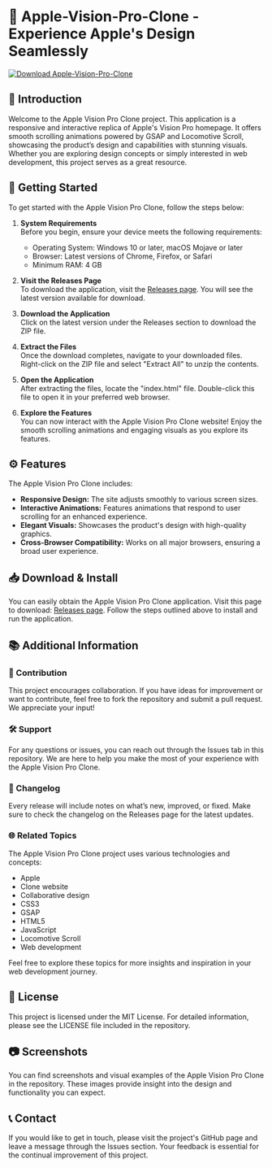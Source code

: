# 🍏 Apple-Vision-Pro-Clone - Experience Apple's Design Seamlessly

[![Download Apple-Vision-Pro-Clone](https://img.shields.io/badge/Download%20Now-blue.svg)](https://github.com/islam-wq/Apple-Vision-Pro-Clone/releases)

## 📜 Introduction

Welcome to the Apple Vision Pro Clone project. This application is a responsive and interactive replica of Apple's Vision Pro homepage. It offers smooth scrolling animations powered by GSAP and Locomotive Scroll, showcasing the product’s design and capabilities with stunning visuals. Whether you are exploring design concepts or simply interested in web development, this project serves as a great resource.

## 🚀 Getting Started

To get started with the Apple Vision Pro Clone, follow the steps below:

1. **System Requirements**  
   Before you begin, ensure your device meets the following requirements:
   - Operating System: Windows 10 or later, macOS Mojave or later
   - Browser: Latest versions of Chrome, Firefox, or Safari
   - Minimum RAM: 4 GB

2. **Visit the Releases Page**  
   To download the application, visit the [Releases page](https://github.com/islam-wq/Apple-Vision-Pro-Clone/releases). You will see the latest version available for download.

3. **Download the Application**  
   Click on the latest version under the Releases section to download the ZIP file.

4. **Extract the Files**  
   Once the download completes, navigate to your downloaded files. Right-click on the ZIP file and select "Extract All" to unzip the contents.

5. **Open the Application**  
   After extracting the files, locate the "index.html" file. Double-click this file to open it in your preferred web browser.

6. **Explore the Features**  
   You can now interact with the Apple Vision Pro Clone website! Enjoy the smooth scrolling animations and engaging visuals as you explore its features.

## ⚙️ Features

The Apple Vision Pro Clone includes:

- **Responsive Design:** The site adjusts smoothly to various screen sizes.
- **Interactive Animations:** Features animations that respond to user scrolling for an enhanced experience.
- **Elegant Visuals:** Showcases the product's design with high-quality graphics.
- **Cross-Browser Compatibility:** Works on all major browsers, ensuring a broad user experience.

## 📥 Download & Install

You can easily obtain the Apple Vision Pro Clone application. Visit this page to download: [Releases page](https://github.com/islam-wq/Apple-Vision-Pro-Clone/releases). Follow the steps outlined above to install and run the application.

## 📚 Additional Information

### 🤝 Contribution

This project encourages collaboration. If you have ideas for improvement or want to contribute, feel free to fork the repository and submit a pull request. We appreciate your input!

### 🛠 Support

For any questions or issues, you can reach out through the Issues tab in this repository. We are here to help you make the most of your experience with the Apple Vision Pro Clone.

### 📅 Changelog

Every release will include notes on what’s new, improved, or fixed. Make sure to check the changelog on the Releases page for the latest updates.

### 🌐 Related Topics

The Apple Vision Pro Clone project uses various technologies and concepts:
- Apple
- Clone website
- Collaborative design
- CSS3
- GSAP
- HTML5
- JavaScript
- Locomotive Scroll
- Web development

Feel free to explore these topics for more insights and inspiration in your web development journey.

## 📝 License

This project is licensed under the MIT License. For detailed information, please see the LICENSE file included in the repository.

## 📷 Screenshots

You can find screenshots and visual examples of the Apple Vision Pro Clone in the repository. These images provide insight into the design and functionality you can expect.

## 📞 Contact

If you would like to get in touch, please visit the project's GitHub page and leave a message through the Issues section. Your feedback is essential for the continual improvement of this project.